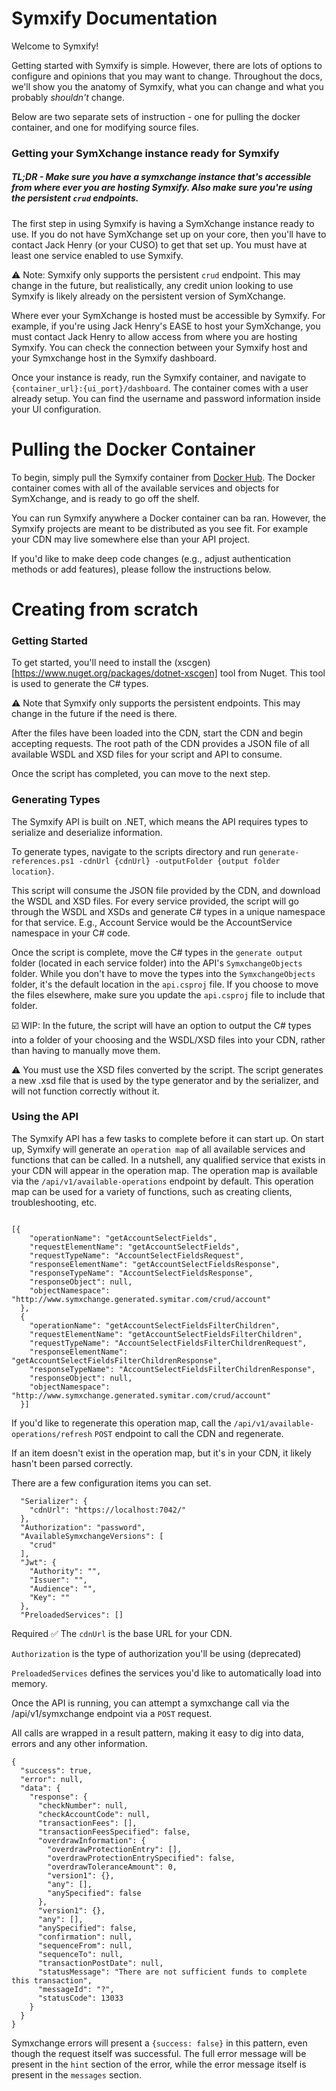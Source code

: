 # Symxify Documentation

Welcome to Symxify!

Getting started with Symxify is simple. However, there are lots of options to configure and opinions that you may want to change. Throughout the docs, we'll show you the anatomy of Symxify, what you can change and what you probably _shouldn't_ change.

<!-- ### Want to save time? Visit [Memberwise.com](https://www.memberwise.com/symxify/sign-up) to create an account and get Symxchang-ing in under 5 minutes. -->

Below are two separate sets of instruction - one for pulling the docker container, and one for modifying source files.

### Getting your SymXchange instance ready for Symxify

##### TL;DR - Make sure you have a symxchange instance that's accessible from where ever you are hosting Symxify. Also make sure you're using the persistent `crud` endpoints.

The first step in using Symxify is having a SymXchange instance ready to use. If you do not have SymXchange set up on your core, then you'll have to contact Jack Henry (or your CUSO) to get that set up. You must have at least one service enabled to use Symxify.

⚠️ Note: Symxify only supports the persistent `crud` endpoint. This may change in the future, but realistically, any credit union looking to use Symxify is likely already on the persistent version of SymXchange.

Where ever your SymXchange is hosted must be accessible by Symxify. For example, if you're using Jack Henry's EASE to host your SymXchange, you must contact Jack Henry to allow access from where you are hosting Symxify. You can check the connection between your Symxify host and your Symxchange host in the Symxify dashboard.

Once your instance is ready, run the Symxify container, and navigate to `{container_url}:{ui_port}/dashboard`. The container comes with a user already setup. You can find the username and password information inside your UI configuration.

# Pulling the Docker Container

To begin, simply pull the Symxify container from [Docker Hub](https://hub.docker.com/r/memberwise/symxify). The Docker container comes with all of the available services and objects for SymXchange, and is ready to go off the shelf.

You can run Symxify anywhere a Docker container can ba ran. However, the Symxify projects are meant to be distributed as you see fit. For example your CDN may live somewhere else than your API project.

If you'd like to make deep code changes (e.g., adjust authentication methods or add features), please follow the instructions below.

# Creating from scratch

### Getting Started

To get started, you'll need to install the (xscgen)[https://www.nuget.org/packages/dotnet-xscgen] tool from Nuget. This tool is used to generate the C# types.

<!-- The first thing to take care of is getting your CDN set up. To do this, you'll need to load your CDN with the appropriate WSDL and XSD files. The easiest way to do this is to run the `generate-cdn-files.ps1` script. This will scan your symxchange service list for WSDL and XSD files, and load them into your CDN. This is a required step as the script does some sanitization to create an extra XSD for each service, as the WSDLs for SymXchange often have XSD schemas located inside the WSDLs, which breaks some WSDL tools (such as xscgen.exe)

The easiest way to generate the files is to load the WSDLs into SoapUI, generate documentation, and load those WSDL and XSD files into their own folders, separated by service. E.g,

```
-- Symxchange Folder
  -- Account Service
    -- account.wsdl
    -- account.xsd
    -- account_1.xsd
    -- account_2.xsd
```

☑️ WIP:

To run the script, open PowerShell and navigate to the directory where the script lives, then type `generate-cdn-files.ps1 -symxservicelist {service_url} -outputFolder -{output folder location}`. Ideally you would want to publish these files into your CDN location (`/cdn/wwwroot/wsdl/{version}`) -->

⚠️ Note that Symxify only supports the persistent endpoints. This may change in the future if the need is there.

After the files have been loaded into the CDN, start the CDN and begin accepting requests. The root path of the CDN provides a JSON file of all available WSDL and XSD files for your script and API to consume.

Once the script has completed, you can move to the next step.

### Generating Types

The Symxify API is built on .NET, which means the API requires types to serialize and deserialize information.

To generate types, navigate to the scripts directory and run `generate-references.ps1 -cdnUrl {cdnUrl} -outputFolder {output folder location}`.

This script will consume the JSON file provided by the CDN, and download the WSDL and XSD files. For every service provided, the script will go through the WSDL and XSDs and generate C# types in a unique namespace for that service. E.g., Account Service would be the AccountService namespace in your C# code.

Once the script is complete, move the C# types in the `generate output` folder (located in each service folder) into the API's `SymxchangeObjects` folder. While you don't have to move the types into the `SymxchangeObjects` folder, it's the default location in the `api.csproj` file. If you choose to move the files elsewhere, make sure you update the `api.csproj` file to include that folder.

☑️ WIP: In the future, the script will have an option to output the C# types into a folder of your choosing and the WSDL/XSD files into your CDN, rather than having to manually move them.

⚠️ You must use the XSD files converted by the script. The script generates a new .xsd file that is used by the type generator and by the serializer, and will not function correctly without it.

### Using the API

The Symxify API has a few tasks to complete before it can start up. On start up, Symxify will generate an `operation map` of all available services and functions that can be called. In a nutshell, any qualified service that exists in your CDN will appear in the operation map. The operation map is available via the `/api/v1/available-operations` endpoint by default. This operation map can be used for a variety of functions, such as creating clients, troubleshooting, etc.

```

[{
    "operationName": "getAccountSelectFields",
    "requestElementName": "getAccountSelectFields",
    "requestTypeName": "AccountSelectFieldsRequest",
    "responseElementName": "getAccountSelectFieldsResponse",
    "responseTypeName": "AccountSelectFieldsResponse",
    "responseObject": null,
    "objectNamespace": "http://www.symxchange.generated.symitar.com/crud/account"
  },
  {
    "operationName": "getAccountSelectFieldsFilterChildren",
    "requestElementName": "getAccountSelectFieldsFilterChildren",
    "requestTypeName": "AccountSelectFieldsFilterChildrenRequest",
    "responseElementName": "getAccountSelectFieldsFilterChildrenResponse",
    "responseTypeName": "AccountSelectFieldsFilterChildrenResponse",
    "responseObject": null,
    "objectNamespace": "http://www.symxchange.generated.symitar.com/crud/account"
  }]
```

If you'd like to regenerate this operation map, call the `/api/v1/available-operations/refresh` `POST` endpoint to call the CDN and regenerate.

If an item doesn't exist in the operation map, but it's in your CDN, it likely hasn't been parsed correctly.

There are a few configuration items you can set.

```
  "Serializer": {
    "cdnUrl": "https://localhost:7042/"
  },
  "Authorization": "password",
  "AvailableSymxchangeVersions": [
    "crud"
  ],
  "Jwt": {
    "Authority": "",
    "Issuer": "",
    "Audience": "",
    "Key": ""
  },
  "PreloadedServices": []
```

Required ✅ The `cdnUrl` is the base URL for your CDN.

`Authorization` is the type of authorization you'll be using (deprecated)

`PreloadedServices` defines the services you'd like to automatically load into memory.

Once the API is running, you can attempt a symxchange call via the /api/v1/symxchange endpoint via a `POST` request.

All calls are wrapped in a result pattern, making it easy to dig into data, errors and any other information.

```
{
  "success": true,
  "error": null,
  "data": {
    "response": {
      "checkNumber": null,
      "checkAccountCode": null,
      "transactionFees": [],
      "transactionFeesSpecified": false,
      "overdrawInformation": {
        "overdrawProtectionEntry": [],
        "overdrawProtectionEntrySpecified": false,
        "overdrawToleranceAmount": 0,
        "version1": {},
        "any": [],
        "anySpecified": false
      },
      "version1": {},
      "any": [],
      "anySpecified": false,
      "confirmation": null,
      "sequenceFrom": null,
      "sequenceTo": null,
      "transactionPostDate": null,
      "statusMessage": "There are not sufficient funds to complete this transaction",
      "messageId": "?",
      "statusCode": 13033
    }
  }
}
```

Symxchange errors will present a `{success: false}` in this pattern, even though the request itself was successful. The full error message will be present in the `hint` section of the error, while the error message itself is present in the `messages` section.